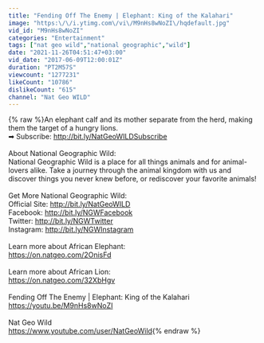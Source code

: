 ```yaml
---
title: "Fending Off The Enemy | Elephant: King of the Kalahari"
image: "https:\/\/i.ytimg.com\/vi\/M9nHs8wNoZI\/hqdefault.jpg"
vid_id: "M9nHs8wNoZI"
categories: "Entertainment"
tags: ["nat geo wild","national geographic","wild"]
date: "2021-11-26T04:51:47+03:00"
vid_date: "2017-06-09T12:00:01Z"
duration: "PT2M57S"
viewcount: "1277231"
likeCount: "10786"
dislikeCount: "615"
channel: "Nat Geo WILD"
---
```

{% raw %}An elephant calf and its mother separate from the herd, making them the target of a hungry lions.<br />➡ Subscribe: <a rel="nofollow" target="blank" href="http://bit.ly/NatGeoWILDSubscribe">http://bit.ly/NatGeoWILDSubscribe</a><br /><br />About National Geographic Wild:<br />National Geographic Wild is a place for all things animals and for animal-lovers alike. Take a journey through the animal kingdom with us and discover things you never knew before, or rediscover your favorite animals!<br /><br />Get More National Geographic Wild: <br />Official Site: <a rel="nofollow" target="blank" href="http://bit.ly/NatGeoWILD">http://bit.ly/NatGeoWILD</a><br />Facebook: <a rel="nofollow" target="blank" href="http://bit.ly/NGWFacebook">http://bit.ly/NGWFacebook</a><br />Twitter: <a rel="nofollow" target="blank" href="http://bit.ly/NGWTwitter">http://bit.ly/NGWTwitter</a><br />Instagram: <a rel="nofollow" target="blank" href="http://bit.ly/NGWInstagram">http://bit.ly/NGWInstagram</a><br /><br />Learn more about African Elephant:<br /><a rel="nofollow" target="blank" href="https://on.natgeo.com/2OnisFd">https://on.natgeo.com/2OnisFd</a><br /><br />Learn more about African Lion:<br /><a rel="nofollow" target="blank" href="https://on.natgeo.com/32XbHgv">https://on.natgeo.com/32XbHgv</a><br /><br />Fending Off The Enemy | Elephant: King of the Kalahari<br /><a rel="nofollow" target="blank" href="https://youtu.be/M9nHs8wNoZI">https://youtu.be/M9nHs8wNoZI</a><br /><br />Nat Geo Wild <br /><a rel="nofollow" target="blank" href="https://www.youtube.com/user/NatGeoWild">https://www.youtube.com/user/NatGeoWild</a>{% endraw %}
